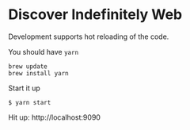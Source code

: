# Discover Indefinitely Web

Development supports hot reloading of the code.

You should have `yarn`
```
brew update
brew install yarn
```

Start it up
```
$ yarn start
```

Hit up: http://localhost:9090
